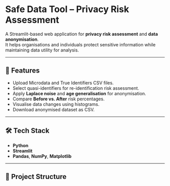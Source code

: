 # Safe Data Tool – Privacy Risk Assessment

A Streamlit-based web application for **privacy risk assessment** and **data anonymisation**.  
It helps organisations and individuals protect sensitive information while maintaining data utility for analysis.

---

## 🚀 Features
- Upload Microdata and True Identifiers CSV files.
- Select quasi-identifiers for re-identification risk assessment.
- Apply **Laplace noise** and **age generalisation** for anonymisation.
- Compare **Before vs. After** risk percentages.
- Visualise data changes using histograms.
- Download anonymised dataset as CSV.

---

## 🛠️ Tech Stack
- **Python**
- **Streamlit**
- **Pandas**, **NumPy**, **Matplotlib**

---

## 📂 Project Structure
